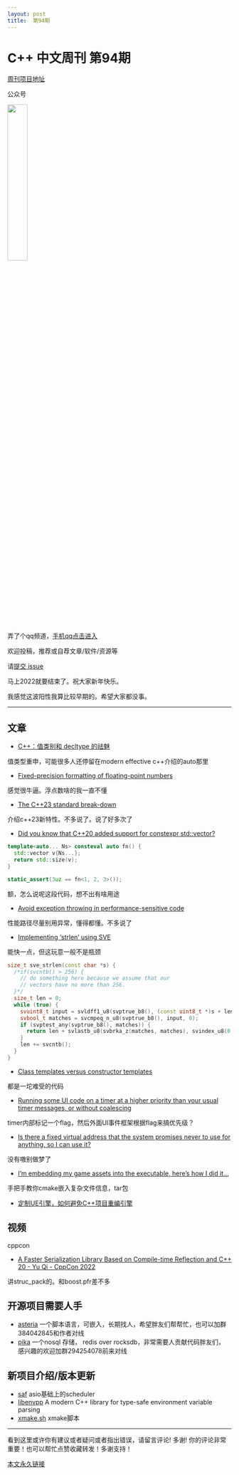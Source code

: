 ```yaml
---
layout: post
title:  第94期
---
```

# C++ 中文周刊 第94期


[周刊项目地址](https://github.com/wanghenshui/cppweeklynews)

公众号

<img src="https://wanghenshui.github.io/cppweeklynews/assets/code.png" alt=""  width="30%">

弄了个qq频道，[手机qq点击进入](https://qun.qq.com/qqweb/qunpro/share?_wv=3&_wwv=128&inviteCode=xzjHQ&from=246610&biz=ka)

欢迎投稿，推荐或自荐文章/软件/资源等


请[提交 issue](https://github.com/wanghenshui/cppweeklynews/issues)


马上2022就要结束了。祝大家新年快乐。

我感觉这波阳性我算比较早期的。希望大家都没事。

---

## 文章

- [C++：值类别和 decltype 的祛魅](https://zhuanlan.zhihu.com/p/593957444)

值类型重申，可能很多人还停留在modern effective c++介绍的auto那里


- [Fixed-precision formatting of floating-point numbers](https://jk-jeon.github.io/posts/2022/12/fixed-precision-formatting/)

感觉很牛逼。浮点数啥的我一直不懂

- [The C++23 standard break-down](https://mariusbancila.ro/blog/2022/12/23/the-cpp23-standard-break-down/)

介绍c++23新特性。不多说了。说了好多次了

- [Did you know that C++20 added support for constexpr std::vector?](https://github.com/QuantlabFinancial/cpp_tip_of_the_week/)

```c++
template<auto... Ns> consteval auto fn() {
  std::vector v{Ns...};
  return std::size(v);
}

static_assert(3uz == fn<1, 2, 3>());
```

额，怎么说呢这段代码，想不出有啥用途


- [Avoid exception throwing in performance-sensitive code](https://lemire.me/blog/2022/05/13/avoid-exception-throwing-in-performance-sensitive-code/)

性能路径尽量别用异常，懂得都懂。不多说了

- [Implementing ‘strlen’ using SVE](https://lemire.me/blog/2022/12/19/implementing-strlen-using-sve/)

能快一点，但这玩意一般不是瓶颈

```c++
size_t sve_strlen(const char *s) {
  /*if(svcntb() > 256) {
    // do something here because we assume that our
    // vectors have no more than 256.
  }*/
  size_t len = 0;
  while (true) {
    svuint8_t input = svldff1_u8(svptrue_b8(), (const uint8_t *)s + len);
    svbool_t matches = svcmpeq_n_u8(svptrue_b8(), input, 0);
    if (svptest_any(svptrue_b8(), matches)) {
      return len + svlastb_u8(svbrka_z(matches, matches), svindex_u8(0, 1));
    }
    len += svcntb();
  }
}
```
- [Class templates versus constructor templates](https://www.sandordargo.com/blog/2022/12/21/class-template-vs-class-with-ctor-template)

都是一坨难受的代码

- [Running some UI code on a timer at a higher priority than your usual timer messages, or without coalescing](https://devblogs.microsoft.com/oldnewthing/20221221-00/?p=107607)

timer内部标记一个flag，然后外面UI事件框架根据flag来搞优先级？

- [Is there a fixed virtual address that the system promises never to use for anything, so I can use it?](https://devblogs.microsoft.com/oldnewthing/20221222-00/?p=107609)

没有嗷别做梦了

- [I’m embedding my game assets into the executable, here’s how I did it…](https://david-delassus.medium.com/im-embedding-my-game-assets-into-the-executable-here-s-how-i-did-it-1f5b78c02d57)

手把手教你cmake嵌入复杂文件信息，tar包

- [定制UE引擎，如何避免C++项目重编引擎](https://zhuanlan.zhihu.com/p/593960535)

## 视频

cppcon

- [A Faster Serialization Library Based on Compile-time Reflection and C++ 20 - Yu Qi - CppCon 2022](https://www.youtube.com/watch?v=myhB8ZlwOlE)

讲struc_pack的。和boost.pfr差不多

## 开源项目需要人手

- [asteria](https://github.com/lhmouse/asteria) 一个脚本语言，可嵌入，长期找人，希望胖友们帮帮忙，也可以加群384042845和作者对线
- [pika](https://github.com/OpenAtomFoundation/pika) 一个nosql 存储， redis over rocksdb，非常需要人贡献代码胖友们， 感兴趣的欢迎加群294254078前来对线

## 新项目介绍/版本更新

- [saf](https://github.com/ashtum/saf) asio基础上的scheduler
- [libenvpp](https://github.com/ph3at/libenvpp) A modern C++ library for type-safe environment variable parsing 
- [xmake.sh](https://github.com/xmake-io/xmake.sh) xmake脚本


---

看到这里或许你有建议或者疑问或者指出错误，请留言评论! 多谢!  你的评论非常重要！也可以帮忙点赞收藏转发！多谢支持！

[本文永久链接](https://wanghenshui.github.io/cppweeklynews/posts/094.html)
